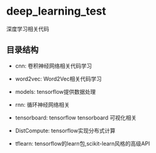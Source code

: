 deep_learning_test
===============

深度学习相关代码

## 目录结构

- cnn: 卷积神经网络相关代码学习

- word2vec: Word2Vec相关代码学习

- models: tensorflow提供数据处理

- rnn: 循环神经网络相关

- tensorboard: tensorflow tensorboard 可视化相关

- DistCompute: tensorflow实现分布式计算

- tflearn: tensorflow的learn包,scikit-learn风格的高级API
